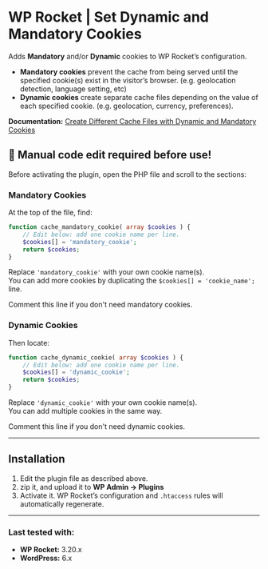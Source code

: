 
# WP Rocket | Set Dynamic and Mandatory Cookies

Adds **Mandatory** and/or **Dynamic** cookies to WP Rocket’s configuration.

- **Mandatory cookies** prevent the cache from being served until the specified cookie(s) exist in the visitor’s browser. (e.g. geolocation detection, language setting, etc)
- **Dynamic cookies** create separate cache files depending on the value of each specified cookie. (e.g. geolocation, currency, preferences).

**Documentation:** [Create Different Cache Files with Dynamic and Mandatory Cookies](https://docs.wp-rocket.me/article/1313-create-different-cache-files-with-dynamic-and-mandatory-cookies)


## 📝 Manual code edit required before use!

Before activating the plugin, open the PHP file and scroll to the sections:

### **Mandatory Cookies**
At the top of the file, find:

```php
function cache_mandatory_cookie( array $cookies ) {
    // Edit below: add one cookie name per line.
    $cookies[] = 'mandatory_cookie';
    return $cookies;
}
```

Replace `'mandatory_cookie'` with your own cookie name(s).  
You can add more cookies by duplicating the `$cookies[] = 'cookie_name';` line.

Comment this line if you don't need mandatory cookies.

### **Dynamic Cookies**
Then locate:

```php
function cache_dynamic_cookie( array $cookies ) {
    // Edit below: add one cookie name per line.
    $cookies[] = 'dynamic_cookie';
    return $cookies;
}
```

Replace `'dynamic_cookie'` with your own cookie name(s).  
You can add multiple cookies in the same way.

Comment this line if you don't need dynamic cookies.


---

## Installation

1. Edit the plugin file as described above.  
2. zip it, and upload it to  **WP Admin -> Plugins**
4. Activate it.
   WP Rocket’s configuration and `.htaccess` rules will automatically regenerate.

---

### Last tested with:
- **WP Rocket:** 3.20.x  
- **WordPress:** 6.x
